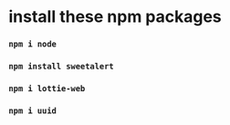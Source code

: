 

# install these npm packages 

### `npm i node` 

### `npm install sweetalert` 

### `npm i lottie-web` 

### `npm i uuid` 

